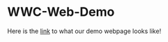 # WWC-Web-Demo
Here is the [link](https://uliyaah.github.io/WWC-Web-Demo/) to what our demo webpage looks like!
